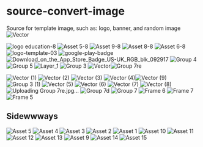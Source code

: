 # source-convert-image
Source for template image, such as: logo, banner, and random image
![Vector](https://github.com/iqbaalma/source-convert-image/assets/104726883/a655fedc-0b9a-4cb8-90d7-1cdf5c3d137b)


![logo education-8](https://github.com/iqbaalma/source-convert-image/assets/104726883/a9345e16-96ba-4cbd-81e9-83c299860f47)
![Asset 5-8](https://github.com/iqbaalma/source-convert-image/assets/104726883/f63f6247-c496-48c0-9485-d69dde3d99d6)
![Asset 9-8](https://github.com/iqbaalma/source-convert-image/assets/104726883/78c57908-cc99-4c78-ab5e-10a1a454d4de)
![Asset 8-8](https://github.com/iqbaalma/source-convert-image/assets/104726883/658bb975-2e6b-49e6-8b25-0ad67a553af2)
![Asset 6-8](https://github.com/iqbaalma/source-convert-image/assets/104726883/24a53a0e-f626-4acb-83ab-51d9f2985388)
![logo-template-03](https://github.com/iqbaalma/source-convert-image/assets/104726883/327d972b-7b51-4111-a39b-ccac7630be35)
![google-play-badge](https://github.com/iqbaalma/source-convert-image/assets/104726883/bdf1913b-b2dd-4ac2-a8a7-826b47fd01a1)
![Download_on_the_App_Store_Badge_US-UK_RGB_blk_092917](https://github.com/iqbaalma/source-convert-image/assets/104726883/da7d4d6f-6f69-4a36-9d8d-434ab7679ed4)
![Group 4](https://github.com/iqbaalma/source-convert-image/assets/104726883/304c9722-3bfa-4e84-a3e4-c381abde4ca2)
![Group 5](https://github.com/iqbaalma/source-convert-image/assets/104726883/6ae25e87-22f7-46a8-afbe-9203ff971ff2)
![Layer_1](https://github.com/iqbaalma/source-convert-image/assets/104726883/fe8abf88-f41e-445e-a170-1921debc1cd6)
![Group 3](https://github.com/iqbaalma/source-convert-image/assets/104726883/d1bf65f3-6f81-4844-b14d-5e4f6c71ff4f)
![Vector](https://github.com/iqbaalma/source-convert-image/assets/104726883/e385d1c5-85cd-493b-a56e-ace726383f4b)![Group 7re](https://github.com/iqbaalma/source-convert-image/assets/104726883/21aafef9-d98a-4ad4-9581-08abff2d7605)

![Vector (1)](https://github.com/iqbaalma/source-convert-image/assets/104726883/fc9e008a-effd-48a1-8be3-f7b48bea20be)
![Vector (2)](https://github.com/iqbaalma/source-convert-image/assets/104726883/2bd05dae-1975-47fa-9e8d-60f7ac0a2d10)
![Vector (3)](https://github.com/iqbaalma/source-convert-image/assets/104726883/97ba3d40-a729-427f-ba71-89c83a8675ef)
![Vector (4)](https://github.com/iqbaalma/source-convert-image/assets/104726883/00158ee7-f94d-464e-928d-8e73dfe4f933)![Vector (9)](https://github.com/iqbaalma/source-convert-image/assets/104726883/024aac78-2e98-4bba-a67f-a7a40f16c509)
![Group 3 (1)](https://github.com/iqbaalma/source-convert-image/assets/104726883/d6bd8e70-6242-437f-bd64-aa2b73fb5fee)
![Vector (5)](https://github.com/iqbaalma/source-convert-image/assets/104726883/1c8a1c38-e7b9-4810-8f24-f12148b92a5a)
![Vector (6)](https://github.com/iqbaalma/source-convert-image/assets/104726883/1ae3a4fa-28ca-4623-8f96-3d10f6268cb7)
![Vector (7)](https://github.com/iqbaalma/source-convert-image/assets/104726883/2dea9790-68cf-471f-9e54-b3db7bd58559)
![Vector (8)](https://github.com/iqbaalma/source-convert-image/assets/104726883/82e18a8c-5bfa-49d7-a416-4f6788538dcb)
![Uploading Group 7re.jpg…]()
![Group 7d](https://github.com/iqbaalma/source-convert-image/assets/104726883/984b927a-4a91-4877-a5fd-45309faa85fb)
![Group 7](https://github.com/iqbaalma/source-convert-image/assets/104726883/00c48c3b-87a3-4767-9ac2-23fb342e38bb)
![Frame 6](https://github.com/iqbaalma/source-convert-image/assets/104726883/6bf2b4b5-feb1-49c2-b162-deb00813a438)
![Frame 7](https://github.com/iqbaalma/source-convert-image/assets/104726883/a0c1a3d6-9568-4b63-8285-d83f9bfc58f0)
![Frame 5](https://github.com/iqbaalma/source-convert-image/assets/104726883/1cdd7c8b-3777-4442-91b8-d0500bcdfdd7)

## Sidewwways
![Asset 5](https://github.com/iqbaalma/source-convert-image/assets/104726883/5a88af2c-3be1-42fe-abd2-82c9740a2ded)
![Asset 4](https://github.com/iqbaalma/source-convert-image/assets/104726883/a4cec2d1-9740-48d9-98f8-7e37568a1b9e)
![Asset 3](https://github.com/iqbaalma/source-convert-image/assets/104726883/d241b4df-4f9c-489b-b4a6-608f79e30d86)
![Asset 2](https://github.com/iqbaalma/source-convert-image/assets/104726883/77a0f8ea-ba24-4990-a2e6-6497613e9b29)
![Asset 1](https://github.com/iqbaalma/source-convert-image/assets/104726883/265cc972-5382-4d53-b68f-8c8eabec414f)
![Asset 10](https://github.com/iqbaalma/source-convert-image/assets/104726883/023d52b6-1512-4416-b72c-e0e1fbf5f108)
![Asset 11](https://github.com/iqbaalma/source-convert-image/assets/104726883/86e58895-5011-4e2b-a61c-d4427d27c456)
![Asset 12](https://github.com/iqbaalma/source-convert-image/assets/104726883/f16112b5-2518-481c-a15b-db4209b1cd53)
![Asset 13](https://github.com/iqbaalma/source-convert-image/assets/104726883/0993531a-f9c1-403e-aa03-3cf81ffc2872)
![Asset 9](https://github.com/iqbaalma/source-convert-image/assets/104726883/20ea3db3-15c4-41b3-a901-4d80867aab44)
![Asset 14](https://github.com/iqbaalma/source-convert-image/assets/104726883/5be93398-d4b3-4282-b8ff-970c956f6ec9)
![Asset 15](https://github.com/iqbaalma/source-convert-image/assets/104726883/8212213b-a1f5-4a2a-b7c2-6c21aceb4016)

